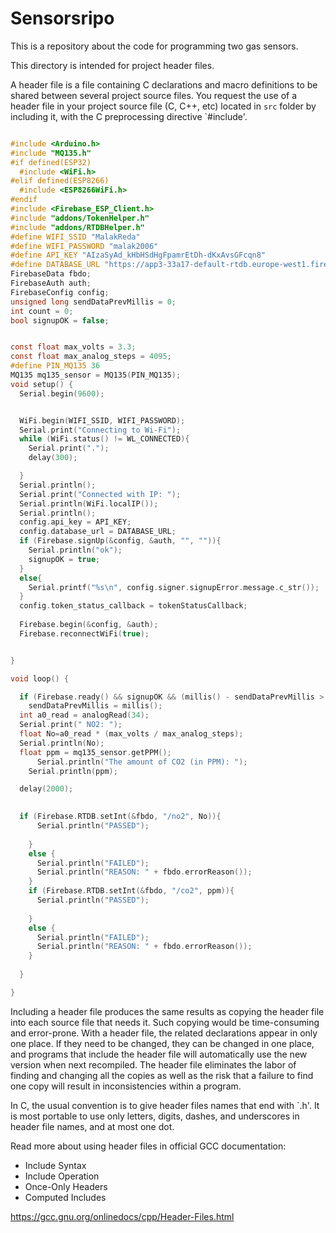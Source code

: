 # Sensorsripo
This is a repository about the code for programming two gas sensors.  

This directory is intended for project header files.

A header file is a file containing C declarations and macro definitions
to be shared between several project source files. You request the use of a
header file in your project source file (C, C++, etc) located in `src` folder
by including it, with the C preprocessing directive `#include'.

```src/main.c

#include <Arduino.h>
#include "MQ135.h"
#if defined(ESP32)
  #include <WiFi.h>
#elif defined(ESP8266)
  #include <ESP8266WiFi.h>
#endif
#include <Firebase_ESP_Client.h>
#include "addons/TokenHelper.h"
#include "addons/RTDBHelper.h"
#define WIFI_SSID "MalakReda"
#define WIFI_PASSWORD "malak2006"
#define API_KEY "AIzaSyAd_kHbHSdHgFpamrEtDh-dKxAvsGFcqn8"
#define DATABASE_URL "https://app3-33a17-default-rtdb.europe-west1.firebasedatabase.app/" 
FirebaseData fbdo;
FirebaseAuth auth;
FirebaseConfig config;
unsigned long sendDataPrevMillis = 0;
int count = 0;
bool signupOK = false;


const float max_volts = 3.3;
const float max_analog_steps = 4095;
#define PIN_MQ135 36
MQ135 mq135_sensor = MQ135(PIN_MQ135);
void setup() {
  Serial.begin(9600);


  WiFi.begin(WIFI_SSID, WIFI_PASSWORD);
  Serial.print("Connecting to Wi-Fi");
  while (WiFi.status() != WL_CONNECTED){
    Serial.print(".");
    delay(300);

  }
  Serial.println();
  Serial.print("Connected with IP: ");
  Serial.println(WiFi.localIP());
  Serial.println();
  config.api_key = API_KEY;
  config.database_url = DATABASE_URL;
  if (Firebase.signUp(&config, &auth, "", "")){
    Serial.println("ok");
    signupOK = true;
  }
  else{
    Serial.printf("%s\n", config.signer.signupError.message.c_str());
  }
  config.token_status_callback = tokenStatusCallback;
  
  Firebase.begin(&config, &auth);
  Firebase.reconnectWiFi(true);


}

void loop() {

  if (Firebase.ready() && signupOK && (millis() - sendDataPrevMillis > 15000 || sendDataPrevMillis == 0)){
    sendDataPrevMillis = millis();
  int a0_read = analogRead(34);
  Serial.print(" NO2: ");
  float No=a0_read * (max_volts / max_analog_steps);
  Serial.println(No);
  float ppm = mq135_sensor.getPPM();
      Serial.println("The amount of CO2 (in PPM): ");
    Serial.println(ppm);

  delay(2000);
 

  if (Firebase.RTDB.setInt(&fbdo, "/no2", No)){
      Serial.println("PASSED");
      
    }
    else {
      Serial.println("FAILED");
      Serial.println("REASON: " + fbdo.errorReason());
    }
    if (Firebase.RTDB.setInt(&fbdo, "/co2", ppm)){
      Serial.println("PASSED");
      
    }
    else {
      Serial.println("FAILED");
      Serial.println("REASON: " + fbdo.errorReason());
    }    
    
  }

}
```

Including a header file produces the same results as copying the header file
into each source file that needs it. Such copying would be time-consuming
and error-prone. With a header file, the related declarations appear
in only one place. If they need to be changed, they can be changed in one
place, and programs that include the header file will automatically use the
new version when next recompiled. The header file eliminates the labor of
finding and changing all the copies as well as the risk that a failure to
find one copy will result in inconsistencies within a program.

In C, the usual convention is to give header files names that end with `.h'.
It is most portable to use only letters, digits, dashes, and underscores in
header file names, and at most one dot.

Read more about using header files in official GCC documentation:

* Include Syntax
* Include Operation
* Once-Only Headers
* Computed Includes

https://gcc.gnu.org/onlinedocs/cpp/Header-Files.html
